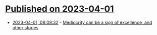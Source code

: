 # [Published on 2023-04-01](index.md)

* [2023-04-01, 08:09:32](https://lobste.rs/s/qrprww/mediocrity_can_be_sign_excellence_other) - [Mediocrity can be a sign of excellence, and other stories](https://predr.ag/blog/mediocrity-can-be-a-sign-of-excellence/)
